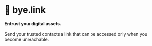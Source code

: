 # 👋 bye.link

#### Entrust your digital assets.

Send your trusted contacts a link that can be accessed only when you become unreachable.
